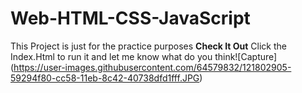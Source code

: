 # Web-HTML-CSS-JavaScript
 This Project is just for the practice purposes
 ******************Check It Out******************
Click the Index.Html to run it and let me know what do you think![Capture]
(https://user-images.githubusercontent.com/64579832/121802905-59294f80-cc58-11eb-8c42-40738dfd1fff.JPG)
